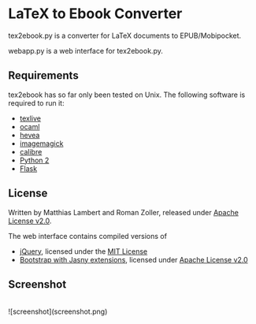 LaTeX to Ebook Converter
========================

tex2ebook.py is a converter for LaTeX documents to EPUB/Mobipocket.

webapp.py is a web interface for tex2ebook.py.

Requirements
------------

tex2ebook has so far only been tested on Unix. The following software is required to run it:

- [texlive](http://www.tug.org/texlive/)
- [ocaml](http://ocaml.org/)
- [hevea](http://hevea.inria.fr/)
- [imagemagick](http://www.imagemagick.org/)
- [calibre](http://calibre-ebook.com/)
- [Python 2](http://www.python.org/)
- [Flask](http://flask.pocoo.org/)

License
-------

Written by Matthias Lambert and Roman Zoller, released under [Apache License v2.0](http://www.apache.org/licenses/LICENSE-2.0).

The web interface contains compiled versions of
- [jQuery](https://jquery.org/), licensed under the [MIT License](https://jquery.org/license/)
- [Bootstrap with Jasny extensions](http://jasny.github.io/bootstrap/), licensed under [Apache License v2.0](http://www.apache.org/licenses/LICENSE-2.0)

Screenshot
----------
<br />
![screenshot](screenshot.png)
